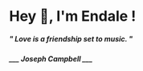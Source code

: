 <h1 title="head"> Hey 👋, I'm Endale !</h1>

**<h5><i>" Love is a friendship set to music. "</i></h5>**

*<b>___ Joseph Campbell ___</b>*
